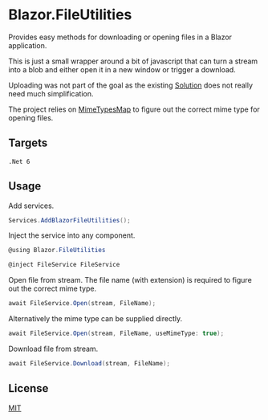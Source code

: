 # Blazor.FileUtilities
 Provides easy methods for downloading or opening files in a Blazor application.

 This is just a small wrapper around a bit of javascript that can turn a stream
 into a blob and either open it in a new window or trigger a download.

 Uploading was not part of the goal as the existing [Solution](https://learn.microsoft.com/en-us/aspnet/core/blazor/file-uploads?view=aspnetcore-6.0&pivots=webassembly) does not really need much simplification.

 The project relies on [MimeTypesMap](https://github.com/hey-red/MimeTypesMap) to figure out the correct mime type for opening files.

## Targets
    .Net 6
## Usage

Add services.
```csharp
Services.AddBlazorFileUtilities();
```

Inject the service into any component.
```csharp
@using Blazor.FileUtilities

@inject FileService FileService
```

Open file from stream. The file name (with extension) is required to figure out the correct mime type.
```csharp
await FileService.Open(stream, FileName);
```
Alternatively the mime type can be supplied directly.
```csharp
await FileService.Open(stream, FileName, useMimeType: true);
```
Download file from stream.
```csharp
await FileService.Download(stream, FileName);
```

## License
[MIT](LICENSE)